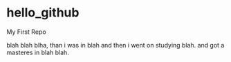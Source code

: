 # hello_github
My First Repo

blah blah blha, than i was in blah and then i went on studying blah.
and got a masteres in blah blah.
